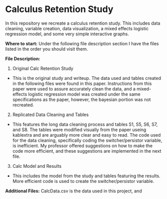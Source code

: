 # Calculus Retention Study
In this repository we recreate a calculus retention study. This includes data cleaning, variable creation, data visualization, a mixed effects logistic regression model, and some very simple interactive graphs. 

**Where to start:** Under the following file description section I have the files listed in the order you should visit them.

**File Description:**
1. Original Calc Retention Study
  * This is the original study and writeup. The data used and tables created in the following files were found in this paper. Instructions from this paper were used to assure accurately clean the data, and a mixed-effects logistic regression model was created under the same specifications as the paper, however, the bayesian portion was not recreated.   
2. Replicated Data Cleaning and Tables
  * This features the long data cleaning process and tables S1, S5, S6, S7, and S8. The tables were modified visually from the paper useing kablextra and are arguably more clear and easy to read. The code used for the data cleaning, specifically coding the switcher/persistor variable, is inefficient. My professor offered suggestions on how to make the code more efficient, and these suggestions are implemented in the next file.  
3. Calc Model and Results
  * This includes the model from the study and tables featuring the results. More efficient code is used to create the switcher/persistor variable. 

**Additional Files:** CalcData.csv is the data used in this project, and 
